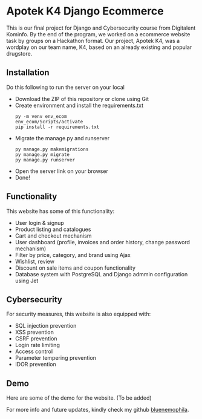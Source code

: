 # Apotek K4 Django Ecommerce

This is our final project for Django and Cybersecurity course from Digitalent Kominfo. By the end of the program, we worked on a ecommerce website task by groups on a Hackathon format.
Our project, Apotek K4, was a wordplay on our team name, K4, based on an already existing and popular drugstore.

## Installation
Do this following to run the server on your local
- Download the ZIP of this repository or clone using Git
- Create environment and install the requirements.txt
  ```
  py -m venv env_ecom
  env_ecom/Scripts/activate  
  pip install -r requirements.txt
- Migrate the manage.py and runserver
  ```
  py manage.py makemigrations
  py manage.py migrate
  py manage.py runserver
- Open the server link on your browser
- Done!

## Functionality
This website has some of this functionality:
- User login & signup
- Product listing and catalogues
- Cart and checkout mechanism
- User dashboard (profile, invoices and order history, change password mechanism)
- Filter by price, category, and brand using Ajax
- Wishlist, review
- Discount on sale items and coupon functionality
- Database system with PostgreSQL and Django admmin configuration using Jet

## Cybersecurity
For security measures, this website is also equipped with:
- SQL injection prevention
- XSS prevention
- CSRF prevention
- Login rate limiting
- Access control
- Parameter tempering prevention
- IDOR prevention

## Demo
Here are some of the demo for the website. (To be added)

For more info and future updates, kindly check my github [bluenemophila](https://github.com/bluenemophila).
